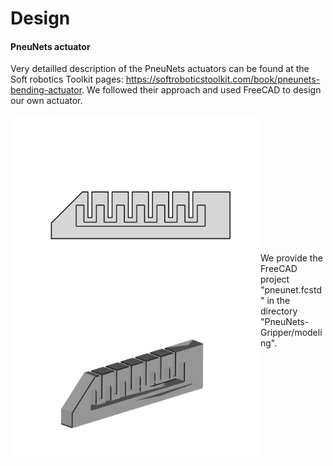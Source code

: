 Design
=======================

#### PneuNets actuator
Very detailled description of the PneuNets actuators can be found at the Soft robotics Toolkit pages: https://softroboticstoolkit.com/book/pneunets-bending-actuator. We followed their approach and used FreeCAD to design our own actuator.

<img src="../images/design1.png" align="left" width="400"/>
<img src="../images/design3.png" align="left" width="400"/>
<br/><br/><br/><br/><br/><br/><br/><br/><br/><br/><br/><br/><br/>
We provide the FreeCAD project "pneunet.fcstd" in the directory "PneuNets-Gripper/modeling".



